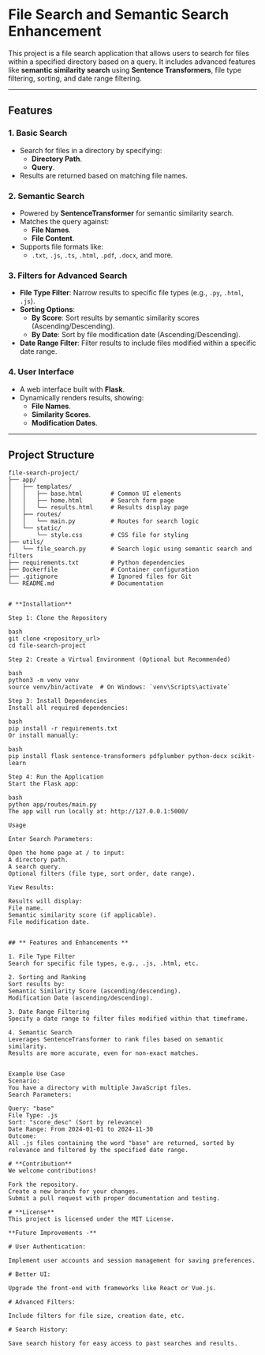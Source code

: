 # **File Search and Semantic Search Enhancement**

This project is a file search application that allows users to search for files within a specified directory based on a query. It includes advanced features like **semantic similarity search** using **Sentence Transformers**, file type filtering, sorting, and date range filtering.

---

## **Features**

### **1. Basic Search**
- Search for files in a directory by specifying:
  - **Directory Path**.
  - **Query**.
- Results are returned based on matching file names.

### **2. Semantic Search**
- Powered by **SentenceTransformer** for semantic similarity search.
- Matches the query against:
  - **File Names**.
  - **File Content**.
- Supports file formats like:
  - `.txt`, `.js`, `.ts`, `.html`, `.pdf`, `.docx`, and more.

### **3. Filters for Advanced Search**
- **File Type Filter**: Narrow results to specific file types (e.g., `.py`, `.html`, `.js`).
- **Sorting Options**:
  - **By Score**: Sort results by semantic similarity scores (Ascending/Descending).
  - **By Date**: Sort by file modification date (Ascending/Descending).
- **Date Range Filter**: Filter results to include files modified within a specific date range.

### **4. User Interface**
- A web interface built with **Flask**.
- Dynamically renders results, showing:
  - **File Names**.
  - **Similarity Scores**.
  - **Modification Dates**.

---

## **Project Structure**

```plaintext
file-search-project/
├── app/
│   ├── templates/
│   │   ├── base.html        # Common UI elements
│   │   ├── home.html        # Search form page
│   │   └── results.html     # Results display page
│   ├── routes/
│   │   └── main.py          # Routes for search logic
│   └── static/
│       └── style.css        # CSS file for styling
├── utils/
│   └── file_search.py       # Search logic using semantic search and filters
├── requirements.txt         # Python dependencies
├── Dockerfile               # Container configuration
├── .gitignore               # Ignored files for Git
└── README.md                # Documentation


# **Installation**

Step 1: Clone the Repository

bash
git clone <repository_url>
cd file-search-project

Step 2: Create a Virtual Environment (Optional but Recommended)

bash
python3 -m venv venv
source venv/bin/activate  # On Windows: `venv\Scripts\activate`

Step 3: Install Dependencies
Install all required dependencies:

bash
pip install -r requirements.txt
Or install manually:

bash
pip install flask sentence-transformers pdfplumber python-docx scikit-learn

Step 4: Run the Application
Start the Flask app:

bash
python app/routes/main.py
The app will run locally at: http://127.0.0.1:5000/

Usage

Enter Search Parameters:

Open the home page at / to input:
A directory path.
A search query.
Optional filters (file type, sort order, date range).

View Results:

Results will display:
File name.
Semantic similarity score (if applicable).
File modification date.


## ** Features and Enhancements **

1. File Type Filter
Search for specific file types, e.g., .js, .html, etc.

2. Sorting and Ranking
Sort results by:
Semantic Similarity Score (ascending/descending).
Modification Date (ascending/descending).

3. Date Range Filtering
Specify a date range to filter files modified within that timeframe.

4. Semantic Search
Leverages SentenceTransformer to rank files based on semantic similarity.
Results are more accurate, even for non-exact matches.


Example Use Case
Scenario:
You have a directory with multiple JavaScript files.
Search Parameters:

Query: "base"
File Type: .js
Sort: "score_desc" (Sort by relevance)
Date Range: From 2024-01-01 to 2024-11-30
Outcome:
All .js files containing the word "base" are returned, sorted by relevance and filtered by the specified date range.

# **Contribution**
We welcome contributions!

Fork the repository.
Create a new branch for your changes.
Submit a pull request with proper documentation and testing.

# **License**
This project is licensed under the MIT License.

**Future Improvements -**

# User Authentication:

Implement user accounts and session management for saving preferences.

# Better UI:

Upgrade the front-end with frameworks like React or Vue.js.

# Advanced Filters:

Include filters for file size, creation date, etc.

# Search History:

Save search history for easy access to past searches and results.
